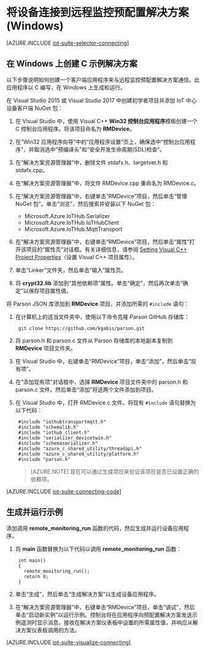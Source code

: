 <properties
   pageTitle="在 Windows 上使用 C 连接设备 | Azure"
   description="介绍如何使用在 Windows 上运行的以 C 编写的应用程序将设备连接到 Azure IoT 套件预配置远程监控解决方案"
   services=""
   suite="iot-suite"
   documentationCenter="na"
   authors="dominicbetts"
   manager="timlt"
   editor=""/>  


<tags
   ms.service="iot-suite"
   ms.devlang="na"
   ms.topic="article"
   ms.tgt_pltfrm="na"
   ms.workload="na"
   ms.date="03/08/2017"
   ms.author="dobett"
   wacn.date="03/28/2017"/>  



# 将设备连接到远程监控预配置解决方案 (Windows)

[AZURE.INCLUDE [iot-suite-selector-connecting](../../includes/iot-suite-selector-connecting.md)]

## 在 Windows 上创建 C 示例解决方案
以下步骤说明如何创建一个客户端应用程序来与远程监控预配置解决方案通信。此应用程序以 C 编写，在 Windows 上生成和运行。

在 Visual Studio 2015 或 Visual Studio 2017 中创建初学者项目并添加 IoT 中心设备客户端 NuGet 包：

1. 在 Visual Studio 中，使用 Visual C++ **Win32 控制台应用程序**模板创建一个 C 控制台应用程序。将该项目命名为 **RMDevice**。
2. 在“Win32 应用程序向导”中的“应用程序设置”页上，确保选中“控制台应用程序”，并取消选中“预编译头”和“安全开发生命周期(SDL)检查”。

3. 在“解决方案资源管理器”中，删除文件 stdafx.h、targetver.h 和 stdafx.cpp。

4. 在“解决方案资源管理器”中，将文件 RMDevice.cpp 重命名为 RMDevice.c。
5. 在“解决方案资源管理器”中，右键单击“RMDevice”项目，然后单击“管理 NuGet 包”。单击“浏览”，然后搜索并安装以下 NuGet 包：
   
   * Microsoft.Azure.IoTHub.Serializer
   * Microsoft.Azure.IoTHub.IoTHubClient
   * Microsoft.Azure.IoTHub.MqttTransport
6. 在“解决方案资源管理器”中，右键单击“RMDevice”项目，然后单击“属性”打开该项目的“属性页”对话框。有关详细信息，请参阅 [Setting Visual C++ Project Properties][lnk-c-project-properties]（设置 Visual C++ 项目属性）。

7. 单击“Linker”文件夹，然后单击“输入”属性页。

8. 将 **crypt32.lib** 添加到“其他依赖项”属性。单击“确定”，然后再次单击“确定”以保存项目属性值。

将 Parson JSON 库添加到 **RMDevice** 项目，并添加所需的 `#include` 语句：

1. 在计算机上的适当文件夹中，使用以下命令克隆 Parson GitHub 存储库：


	    git clone https://github.com/kgabis/parson.git


1. 将 parson.h 和 parson.c 文件从 Parson 存储库的本地副本复制到 **RMDevice** 项目文件夹。

1. 在 Visual Studio 中，右键单击“RMDevice”项目，单击“添加”，然后单击“现有项”。

1. 在“添加现有项”对话框中，选择 **RMDevice** 项目文件夹中的 parson.h 和 parson.c 文件。然后单击“添加”将这两个文件添加到项目。

1. 在 Visual Studio 中，打开 RMDevice.c 文件。将现有 `#include` 语句替换为以下代码：


	    #include "iothubtransportmqtt.h"
	    #include "schemalib.h"
	    #include "iothub_client.h"
	    #include "serializer_devicetwin.h"
	    #include "schemaserializer.h"
	    #include "azure_c_shared_utility/threadapi.h"
	    #include "azure_c_shared_utility/platform.h"
	    #include "parson.h"


    > [AZURE.NOTE]
    > 现在可以通过生成项目来验证该项目是否已设置正确的依赖项。

[AZURE.INCLUDE [iot-suite-connecting-code](../../includes/iot-suite-connecting-code.md)]

## 生成并运行示例

添加调用 **remote\_monitoring\_run** 函数的代码，然后生成并运行设备应用程序。

1. 将 **main** 函数替换为以下代码以调用 **remote\_monitoring\_run** 函数：
   

	    int main()
	    {
	      remote_monitoring_run();
	      return 0;
	    }


6. 单击“生成”，然后单击“生成解决方案”以生成设备应用程序。

1. 在“解决方案资源管理器”中，右键单击“RMDevice”项目，单击“调试”，然后单击“启动新实例”以运行示例。控制台将在应用程序向预配置解决方案发送示例遥测时显示消息，接收在解决方案仪表板中设置的所需属性值，并响应从解决方案仪表板调用的方法。

[AZURE.INCLUDE [iot-suite-visualize-connecting](../../includes/iot-suite-visualize-connecting.md)]


[lnk-c-project-properties]: https://msdn.microsoft.com/zh-cn/library/669zx6zc.aspx

<!---HONumber=Mooncake_0406_2017-->
<!--Update_Description:replace with chinese menu-->